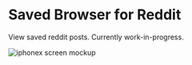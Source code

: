 # Saved Browser for Reddit
View saved reddit posts. Currently work-in-progress.

![iphonex screen mockup](https://raw.githubusercontent.com/wellslogan/saved-reddit/master/mockup.png)